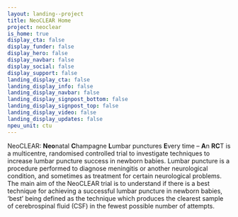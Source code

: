 ```yaml
---
layout: landing--project
title: NeoCLEAR Home
project: neoclear
is_home: true
display_cta: false
display_funder: false
display_hero: false
display_navbar: false
display_social: false
display_support: false
landing_display_cta: false
landing_display_info: false
landing_display_navbar: false
landing_display_signpost_bottom: false
landing_display_signpost_top: false
landing_display_video: false
landing_display_updates: false
npeu_unit: ctu
---
```

NeoCLEAR: **Neo**natal **C**hampagne **L**umbar punctures **E**very time – **A**n **RC**T is a multicentre, randomised controlled trial to investigate techniques to increase lumbar puncture success in newborn babies. Lumbar puncture is a procedure performed to diagnose meningitis or another neurological condition, and sometimes as treatment for certain neurological problems. The main aim of the NeoCLEAR trial is to understand if there is a best technique for achieving a successful lumbar puncture in newborn babies, ‘best’ being defined as the technique which produces the clearest sample of cerebrospinal fluid (CSF) in the fewest possible number of attempts.